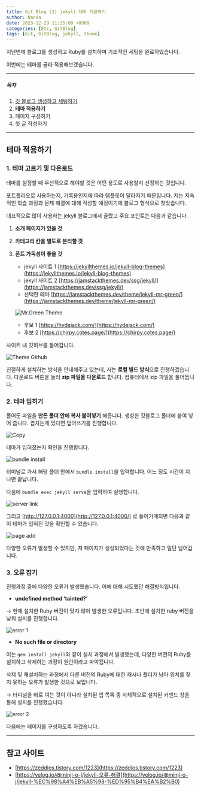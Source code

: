 ```yaml
---
title: Git Blog (2) jekyll 테마 적용하기
author: Nanda
date: 2023-12-29 11:25:00 +0900
categories: [Etc, GitBlog]
tags: [Git, GitBlog, jekyll, theme]
---
```


<!-- outline-start -->

지난번에 블로그를 생성하고 Ruby를 설치하며 기초적인 세팅을 완료하였습니다.

이번에는 테마를 골라 적용해보겠습니다.

<!-- outline-end -->



---

##### 목차
1. [깃 블로그 생성하고 세팅하기](https://hyeoonji.github.io/posts/Blog_1/)
2. **테마 적용하기**
3. 페이지 구성하기
4. 첫 글 작성하기

---


## **테마 적용하기**




### 1. 테마 고르기 및 다운로드

테마를 설정할 때 우선적으로 해야할 것은 어떤 용도로 사용할지 선정하는 것입니다.

포트폴리오로 사용하는지, 기록용인지에 따라 템플릿이 달라지기 때문입니다. 저는 지속적인 학습 과정과 문제 해결에 대해 작성할 예정이기에 블로그 형식으로 찾았습니다.


대표적으로 많이 사용하는 jekyll 블로그에서 골랐고 주요 포인트는 다음과 같습니다.

1. **소개 페이지가 있을 것**
2. **카테고리 칸을 별도로 분리할 것**
3. **폰트 가독성이 좋을 것**
    - jekyll 사이트 1 [https://jekyllthemes.io/jekyll-blog-themes](https://jekyllthemes.io/jekyll-blog-themes)
    - jekyll 사이트 2 [https://jamstackthemes.dev/ssg/jekyll/](https://jamstackthemes.dev/ssg/jekyll/)
    - 선택한 테마 [https://jamstackthemes.dev/theme/jekyll-mr-green/](https://jamstackthemes.dev/theme/jekyll-mr-green/)

    ![Mr.Green Theme](/assets/img/post/20231229/post_1.png)

    - 후보 1 [https://hydejack.com/](https://hydejack.com/)
    - 후보 2 [https://chirpy.cotes.page/](https://chirpy.cotes.page/)


사이트 내 깃허브를 들어갑니다.

![Theme Github](/assets/img/post/20231229/post_2.png)

친절하게 설치하는 방식을 안내해주고 있는데, 저는 **로컬 빌드 방식**으로 진행하겠습니다.
다운로드 버튼을 눌러 **zip 파일을 다운로드** 합니다. 컴퓨터에서 zip 파일을 풀어둡니다.




### 2. 테마 입히기
    
풀어둔 파일을 **만든 폴더 안에 복사 붙여넣기** 해줍니다.
생성한 깃블로그 폴더에 붙여 넣어 줍니다. 겹치는게 있다면 덮어쓰기를 진행합니다.

![Copy](/assets/img/post/20231229/post_4.png)

테마가 입혀졌는지 확인을 진행합니다.

![bundle install](/assets/img/post/20231229/post_5.png)

터미널로 가서 해당 폴더 안에서 `bundle install`을 입력합니다.
어느 정도 시간이 지나면 끝납니다.

다음에 `bundle exec jekyll serve`을 입력하여 실행합니다.

![server link](/assets/img/post/20231229/post_6.png)

그리고  [http://127.0.0.1:4000](http://127.0.0.1:4000/) 로 들어가게되면 다음과 같이 테마가 입혀진 것을 확인할 수 있습니다.

![page add](/assets/img/post/20231229/post_7.png)

다양한 오류가 발생할 수 있지만, 저 페이지가 생성되었다는 것에 만족하고 일단 넘어갑니다.




### 3. 오류 잡기
    
진행과정 중에 다양한 오류가 발생했습니다.
이에 대해 시도했던 해결방식입니다.


- **undefined method ‘tainted?’**
    
→ 현재 설치한 Ruby 버전이 맞지 않아 발생한 오류입니다. 초반에 설치한 ruby 버전을 낮춰 설치를 진행합니다.
    
![error 1](/assets/img/post/20231229/post_8.png)


- **No such file or directory**
    
이는 `gem install jekyll`와 같이 설치 과정에서 발생했는데, 다양한 버전의 Ruby를 설치하고 삭제하는 과정이 원인이라고 파악됩니다.
    
삭제 및 재설치하는 과정에서 다른 버전의 Ruby에 대한 캐시나 폴더가 남아 위치를 찾지 못하는 오류가 발생한 것으로 보입니다. 
    
→ 터미널을 바로 여는 것이 아니라 설치된 앱 목록 중 자체적으로 설치된 커멘드 창을 통해 설치를 진행했습니다.
    
![error 2](/assets/img/post/20231229/post_9.png)
    

다음에는 페이지를 구성하도록 하겠습니다.



---


## 참고 사이트
- [https://zeddios.tistory.com/1223](https://zeddios.tistory.com/1223)
- [https://velog.io/@minji-o-j/jekyll-오류-해결](https://velog.io/@minji-o-j/jekyll-%EC%98%A4%EB%A5%98-%ED%95%B4%EA%B2%B0)

